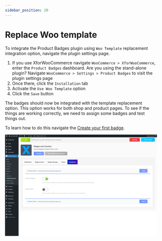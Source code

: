 ```yaml
---
sidebar_position: 20
---
```


# Replace Woo template

To integrate the Product Badges plugin using `Woo Template` replacement integration option, navigate the plugin settings page.

1. If you use XforWooCommerce navigate `WooCommerce > XforWooCommerce`, enter the `Product Badges` dashboard. Are you using the stand-alone plugin? Navigate `WooCommerce > Settings > Product Badges` to visit the plugin settings page
2. Once there, click the `Installation` tab
3. Activate the `Use Woo Template` option
4. Click the `Save` button

The badges should now be integrated with the template replacement option. This option works for both shop and product pages. To see if the things are working correctly, we need to assign some badges and test things out.

To learn how to do this navigate the [Create your first badge](../badges/create-your-first-badge).

![Product Badges create text label badge](./img/product-badges--woo-template-integration.png)